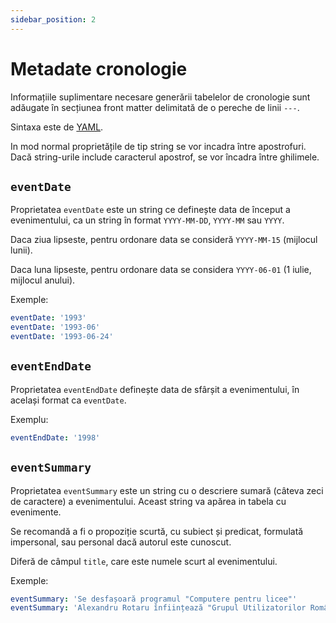 ```yaml
---
sidebar_position: 2
---
```


# Metadate cronologie

Informațiile suplimentare necesare generării tabelelor de cronologie
sunt adăugate în secțiunea front matter delimitată de o pereche de
linii `---`.

Sintaxa este de [YAML](https://yaml.org/spec/1.2.2/).

In mod normal proprietățile de tip string se vor incadra între apostrofuri.
Dacă string-urile include caracterul apostrof, se vor încadra între
ghilimele.

## `eventDate`

Proprietatea `eventDate` este un string ce definește data de
început a evenimentului,
ca un string în format `YYYY-MM-DD`, `YYYY-MM` sau `YYYY`.

Daca ziua lipseste, pentru ordonare data se consideră `YYYY-MM-15`
(mijlocul lunii).

Daca luna lipseste, pentru ordonare data se considera `YYYY-06-01`
(1 iulie, mijlocul anului).

Exemple:

```yaml
eventDate: '1993'
eventDate: '1993-06'
eventDate: '1993-06-24'
```

## `eventEndDate`

Proprietatea `eventEndDate` definește data de sfârșit a evenimentului,
în același format ca `eventDate`.

Exemplu:

```yaml
eventEndDate: '1998'
```

## `eventSummary`

Proprietatea `eventSummary` este un string cu o descriere sumară
(câteva zeci de caractere)
a evenimentului. Aceast string va apărea in tabela cu evenimente.

Se recomandă a fi o propoziție scurtă, cu subiect și predicat,
formulată impersonal,
sau personal dacă autorul este cunoscut.

Diferă de câmpul `title`, care este numele scurt al evenimentului.

Exemple:

```yaml
eventSummary: 'Se desfașoară programul "Computere pentru licee"'
eventSummary: 'Alexandru Rotaru înființează "Grupul Utilizatorilor Români de Unix" (GURU)'
```
